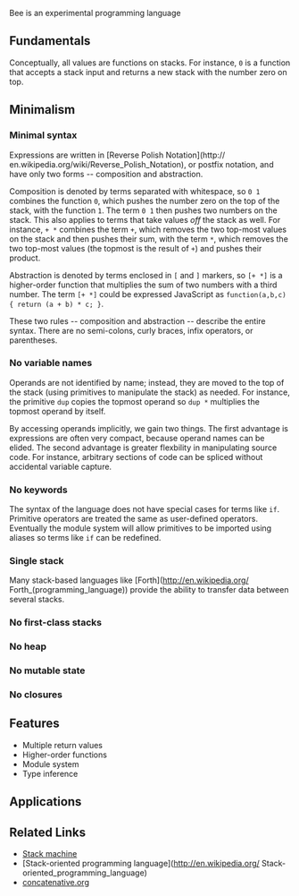 Bee is an experimental programming language

## Fundamentals

Conceptually, all values are functions on stacks. For instance,
`0` is a function that accepts a stack input and returns a new
stack with the number zero on top.

## Minimalism



### Minimal syntax

Expressions are written in [Reverse Polish Notation](http://
en.wikipedia.org/wiki/Reverse_Polish_Notation), or postfix
notation, and have only two forms -- composition and abstraction.

Composition is denoted by terms separated with whitespace, so
`0 1` combines the function `0`, which pushes the number zero
on the top of the stack, with the function `1`. The term `0 1`
then pushes two numbers on the stack. This also applies to
terms that take values *off* the stack as well. For instance,
`+ *` combines the term `+`, which removes the two top-most
values on the stack and then pushes their sum, with the term
`*`, which removes the two top-most values (the topmost is the
result of `+`) and pushes their product.

Abstraction is denoted by terms enclosed in `[` and `]` markers,
so `[+ *]` is a higher-order function that multiplies the sum of
two numbers with a third number. The term `[+ *]` could be 
expressed JavaScript as `function(a,b,c) { return (a + b) * c; }`.

These two rules -- composition and abstraction -- describe the
entire syntax. There are no semi-colons, curly braces, infix
operators, or parentheses.

### No variable names

Operands are not identified by name; instead, they are moved to
the top of the stack (using primitives to manipulate the stack)
as needed. For instance, the primitive `dup` copies the topmost
operand so `dup *` multiplies the topmost operand by itself.

By accessing operands implicitly, we gain two things. The first
advantage is expressions are often very compact, because operand
names can be elided. The second advantage is greater flexbility
in manipulating source code. For instance, arbitrary sections of
code can be spliced without accidental variable capture.

### No keywords

The syntax of the language does not have special cases for terms
like `if`. Primitive operators are treated the same as user-defined
operators. Eventually the module system will allow primitives to
be imported using aliases so terms like `if` can be redefined.

### Single stack

Many stack-based languages like [Forth](http://en.wikipedia.org/
Forth_(programming_language)) provide the ability to transfer
data between several stacks. 

### No first-class stacks

### No heap

### No mutable state

### No closures

## Features

* Multiple return values
* Higher-order functions
* Module system
* Type inference

## Applications

## Related Links

* [Stack machine](http://en.wikipedia.org/wiki/Stack_machine)
* [Stack-oriented programming language](http://en.wikipedia.org/
Stack-oriented_programming_language)
* [concatenative.org](http://concatenative.org/)
